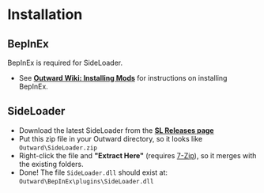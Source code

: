 # Installation

## BepInEx

BepInEx is required for SideLoader.

* See <b>[Outward Wiki: Installing Mods](https://outward.gamepedia.com/Installing_Mods)</b> for instructions on installing BepInEx.

## SideLoader

* Download the latest SideLoader from the <b>[SL Releases page](https://github.com/sinai-dev/Outward-SideLoader/releases)</b>
* Put this zip file in your Outward directory, so it looks like `Outward\SideLoader.zip`
* Right-click the file and <b>"Extract Here"</b> (requires [7-Zip](https://www.7-zip.org/download.html)), so it merges with the existing folders.
* Done! The file `SideLoader.dll` should exist at: `Outward\BepInEx\plugins\SideLoader.dll`